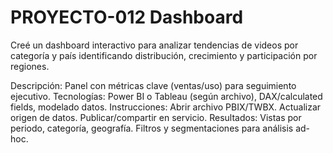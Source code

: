 # PROYECTO-012 Dashboard

Creé un dashboard interactivo para analizar tendencias de videos por categoría y país identificando distribución, crecimiento y participación por regiones.

Descripción: Panel con métricas clave (ventas/uso) para seguimiento ejecutivo.
Tecnologías: Power BI o Tableau (según archivo), DAX/calculated fields, modelado datos.
Instrucciones:
Abrir archivo PBIX/TWBX.
Actualizar origen de datos.
Publicar/compartir en servicio.
Resultados:
Vistas por periodo, categoría, geografía.
Filtros y segmentaciones para análisis ad-hoc.
